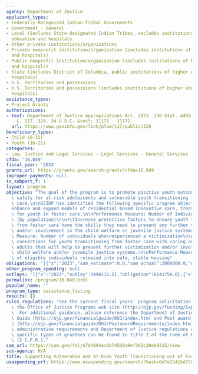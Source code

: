 ```yaml
---
agency: Department of Justice
applicant_types:
- Federally Recognized Indian Tribal Governments
- Government - General
- Local (includes State-designated Indian Tribes, excludes institutions of higher
  education and hospitals
- Other private institutions/organizations
- Private nonprofit institution/organization (includes institutions of higher education
  and hospitals)
- Public nonprofit institution/organization (includes institutions of higher education
  and hospitals)
- State (includes District of Columbia, public institutions of higher education and
  hospitals)
- U.S. Territories and possessions
- U.S. Territories and possessions (includes institutions of higher education and
  hospitals)
assistance_types:
- Project Grants
authorizations:
- text: Department of Justice Appropriations Act, 2023. 136 Stat. 4459, 4538. Pub.
    L. 117, 328. 34 U.S.C. &sect; 11171 - 11172.
  url: https://www.govinfo.gov/link/plaw/117/public/328
beneficiary_types:
- Child (6-15)
- Youth (16-21)
categories:
- Law, Justice and Legal Services - Legal Services - General Services
cfda: '16.049'
fiscal_year: '2024'
grants_url: https://grants.gov/search-grants?cfda=16.049
improper_payments: null
is_subpart_f: 1
layout: program
objective: "The goal of the program is to promote positive youth outcomes and public\
  \ safety for at-risk adolescents and vulnerable youth transitioning from foster\
  \ care.\n\nOJJDP has identified the following specific program objectives:\n\n•\t\
  Enhance and expand models of residential-based innovative care, treatment, and services\
  \ for youth in foster care.\n\nPerformance Measure: Number of individuals served\
  \ (by population)\n\n•\tIncrease protective factors to ensure youth transitioning\
  \ from foster care have the skills they need to prevent any further victimization\
  \ and/or involvement in the child welfare or juvenile justice systems.\n\nPerformance\
  \ Measure: Number of individuals who\nexperienced a victimization\n\n•\tIncrease\
  \ connections for youth transitioning from foster care with caring and concerned\
  \ adults that will help to prevent further victimization and/or involvement in the\
  \ child welfare and/or juvenile justice systems.\n\nPerformance Measure:  Percentage\
  \ of eligible individuals released into safe, stable housing"
obligations: '[{"x":"2023","sam_estimate":0.0,"sam_actual":2000000.0,"usa_spending_actual":6141750.0},{"x":"2024","sam_estimate":0.0,"sam_actual":0.0,"usa_spending_actual":0.0},{"x":"2025","sam_estimate":0.0,"sam_actual":0.0,"usa_spending_actual":0.0}]'
other_program_spending: null
outlays: '[{"x":"2023","outlay":3490115.51,"obligation":6141750.0},{"x":"2024","outlay":0.0,"obligation":0.0},{"x":"2025","outlay":0.0,"obligation":0.0}]'
permalink: /program/16.049.html
popular_name: ''
program_type: assistance_listing
results: []
rules_regulations: "See the current fiscal years’ program solicitation available at\
  \ the Office of Justice Programs web site (http://ojp.gov/funding/Explore/CurrentFundingOpportunities.htm.\
  \  For additional guidance, please reference the Department of Justice Grants Financial\
  \ Guide (http://ojp.gov/financialguide/DOJ/index.htm) and Post award Instructions\
  \ (http://ojp.gov/financialguide/DOJ/PostawardRequirements/index.htm).  \n\nApplicable\
  \ administrative requirements and Department of Justice regulations applicable to\
  \ specific types of grantees can be found in title 2 of the Code of Federal Regulations\
  \ (2 C.F.R.)."
sam_url: https://sam.gov/fal/e7d4884ac6b745d9a9ef362c20eb8315/view
sub-agency: N/A
title: Supporting Vulnerable and At-Risk Youth Transitioning out of Foster Care
usaspending_url: https://www.usaspending.gov/search/?hash=0e7e25416d75965c22926d0be1e5905f
---
```

